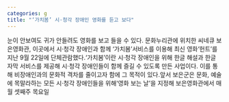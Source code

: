 ```yaml
---
categories: g
title: "‘가치봄’ 시·청각 장애인 영화를 듣고 보다"
---
```

눈이 안보여도 귀가 안들려도 영화를 보고 들을 수 있다. 문화누리관에 위치한 씨네큐 보은영화관, 이곳에서 시·청각 장애인과 함께 ‘가치봄’서비스를 이용해 최신 영화‘헌트’를 지난 9월 22일에 단체관람했다.‘가치봄’이란 시·청각 장애인을 위해 한글 해설과 한글 자막 서비스를 제공해 시·청각 장애인들이 함께 즐길 수 있도록 만든 사업이다. 이를 통해 비장애인과의 문화적 격차를 줄이고자 함에 그 목적이 있다.앞서 보은군은 문화, 예술에 목말라하는 모든 시·청각 장애인들을 위해‘영화 보는 날’을 지정해 보은영화관에서 매월 셋째주 목요일